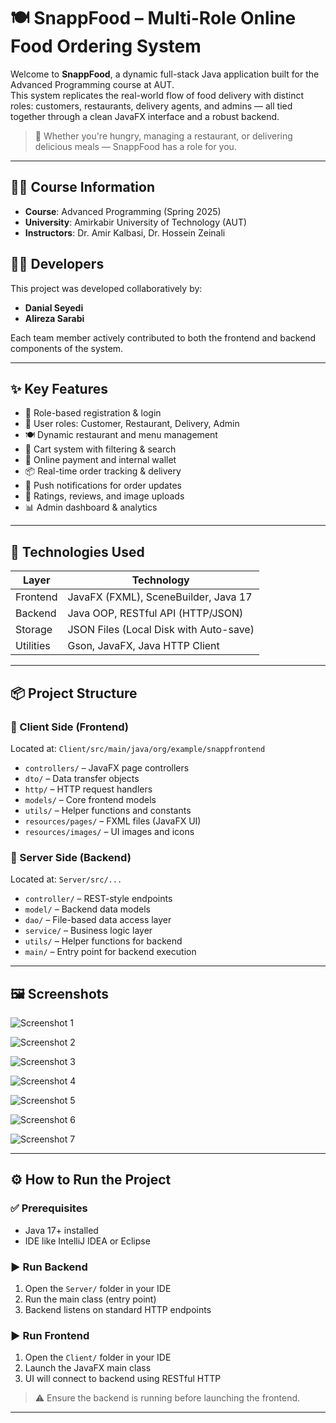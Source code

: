 
# 🍽️ SnappFood – Multi-Role Online Food Ordering System

Welcome to **SnappFood**, a dynamic full-stack Java application built for the Advanced Programming course at AUT.  
This system replicates the real-world flow of food delivery with distinct roles: customers, restaurants, delivery agents, and admins — all tied together through a clean JavaFX interface and a robust backend.

> 🍔 Whether you're hungry, managing a restaurant, or delivering delicious meals — SnappFood has a role for you.

---

## 🧑‍🏫 Course Information
- **Course**: Advanced Programming (Spring 2025)
- **University**: Amirkabir University of Technology (AUT)
- **Instructors**: Dr. Amir Kalbasi, Dr. Hossein Zeinali

## 👨‍💻 Developers
This project was developed collaboratively by:
- **Danial Seyedi**
- **Alireza Sarabi**

Each team member actively contributed to both the frontend and backend components of the system.

---

## ✨ Key Features

- 🔐 Role-based registration & login
- 👤 User roles: Customer, Restaurant, Delivery, Admin
- 🍽️ Dynamic restaurant and menu management
- 🛒 Cart system with filtering & search
- 💸 Online payment and internal wallet
- 📦 Real-time order tracking & delivery
- 📢 Push notifications for order updates
- 🌟 Ratings, reviews, and image uploads
- 📊 Admin dashboard & analytics

---

## 🧱 Technologies Used

| Layer     | Technology                             |
|-----------|----------------------------------------|
| Frontend  | JavaFX (FXML), SceneBuilder, Java 17   |
| Backend   | Java OOP, RESTful API (HTTP/JSON)      |
| Storage   | JSON Files (Local Disk with Auto-save) |
| Utilities | Gson, JavaFX, Java HTTP Client         |

---

## 📦 Project Structure

### 🔹 Client Side (Frontend)
Located at: `Client/src/main/java/org/example/snappfrontend`

- `controllers/` – JavaFX page controllers  
- `dto/` – Data transfer objects  
- `http/` – HTTP request handlers  
- `models/` – Core frontend models  
- `utils/` – Helper functions and constants  
- `resources/pages/` – FXML files (JavaFX UI)  
- `resources/images/` – UI images and icons  

### 🔹 Server Side (Backend)
Located at: `Server/src/...`

- `controller/` – REST-style endpoints  
- `model/` – Backend data models  
- `dao/` – File-based data access layer  
- `service/` – Business logic layer  
- `utils/` – Helper functions for backend  
- `main/` – Entry point for backend execution  

---

## 🖼️ Screenshots


![Screenshot 1](screenshots/screenshot1.png)  

![Screenshot 2](screenshots/screenshot2.png)

![Screenshot 3](screenshots/screenshot3.png)  

![Screenshot 4](screenshots/screenshot4.png)  

![Screenshot 5](screenshots/screenshot5.png)  

![Screenshot 6](screenshots/screenshot6.png)  

![Screenshot 7](screenshots/screenshot7.png)  

---

## ⚙️ How to Run the Project

### ✅ Prerequisites
- Java 17+ installed
- IDE like IntelliJ IDEA or Eclipse

### ▶️ Run Backend
1. Open the `Server/` folder in your IDE
2. Run the main class (entry point)
3. Backend listens on standard HTTP endpoints

### ▶️ Run Frontend
1. Open the `Client/` folder in your IDE
2. Launch the JavaFX main class
3. UI will connect to backend using RESTful HTTP

> ⚠️ Ensure the backend is running before launching the frontend.

---
